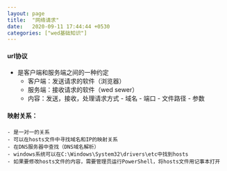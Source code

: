 ```yaml
---
layout: page
title:  "网络请求"
date:   2020-09-11 17:44:44 +0530
categories: ["wed基础知识"]
---
```

#### url协议
   - 是客户端和服务端之间的一种约定
     - 客户端：发送请求的软件（浏览器）
     - 服务端：接收请求的软件（wed sewer）
     - 内容：发送，接收，处理请求方式
    - 域名
    - 端口
    - 文件路径
    - 参数
#### 映射关系：
    - 是一对一的关系
    - 可以在hosts文件中寻找域名和IP的映射关系
    - 在DNS服务器中查找（DNS域名解析）
    - windows系统可以在C:\Windows\System32\drivers\etc中找到hosts
    - 如果要修改hosts文件的内容，需要管理员运行PowerShell，将hosts文件用记事本打开
